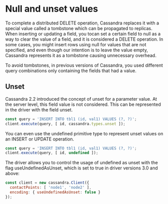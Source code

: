 # Null and unset values

To complete a distributed DELETE operation, Cassandra replaces it with a special value called a tombstone which can be propagated to replicas. When inserting or updating a field, you tocan set a certain field to null as a way to clear the value of a field, and it is considered a DELETE operation. In some cases, you might insert rows using null for values that are not specified, and even though our intention is to leave the value empty, Cassandra represents it as a tombstone causing unnecessary overhead.

To avoid tombstones, in previous versions of Cassandra, you used different query combinations only containing the fields that had a value.

## Unset 

Cassandra 2.2 introduced the concept of unset for a parameter value. At the server level, this field value is not considered. This can be represented in the driver with the field unset.

```javascript
const query = 'INSERT INTO tbl1 (id, val1) VALUES (?, ?)';
client.execute(query, [ id, cassandra.types.unset ]);
```

You can even use the undefined primitive type to represent unset values on an INSERT or UPDATE operation.

```javascript
const query = 'INSERT INTO tbl1 (id, val1) VALUES (?, ?)';
client.execute(query, [ id, undefined ]);
```

The driver allows you to control the usage of undefined as unset with the flag useUndefinedAsUnset, which is set to true
in driver versions 3.0 and above:

```javascript
const client = new cassandra.Client({
  contactPoints: [ 'node1', 'node2' ],
  encoding: { useUndefinedAsUnset: false } 
});
```
